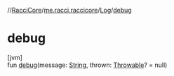 //[RacciCore](../../../index.md)/[me.racci.raccicore](../index.md)/[Log](index.md)/[debug](debug.md)

# debug

[jvm]\
fun [debug](debug.md)(message: [String](https://kotlinlang.org/api/latest/jvm/stdlib/kotlin/-string/index.html), thrown: [Throwable](https://kotlinlang.org/api/latest/jvm/stdlib/kotlin/-throwable/index.html)? = null)
